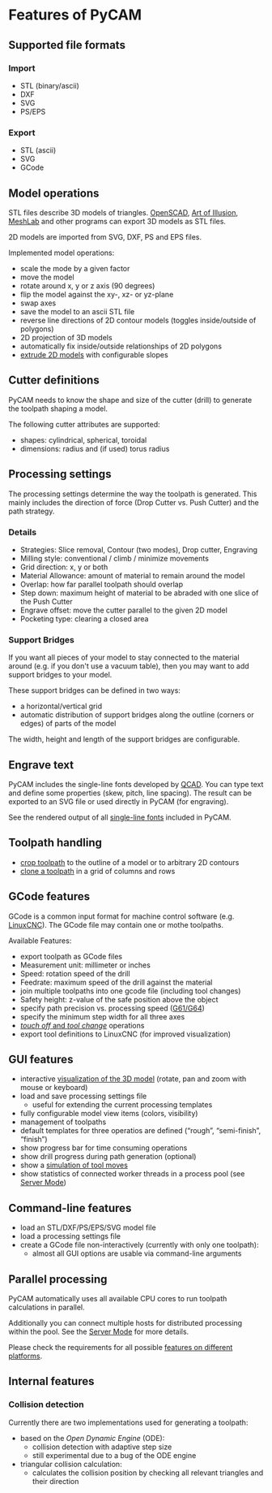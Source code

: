 Features of PyCAM
=================

Supported file formats
----------------------

### Import

-   STL (binary/ascii)
-   DXF
-   SVG
-   PS/EPS

### Export

-   STL (ascii)
-   SVG
-   GCode

Model operations
----------------

STL files describe 3D models of triangles.
[OpenSCAD](http://openscad.org), [Art of
Illusion](http://www.artofillusion.org/),
[MeshLab](http://meshlab.sourceforge.net/) and other programs can export
3D models as STL files.

2D models are imported from SVG, DXF, PS and EPS files.

Implemented model operations:

-   scale the mode by a given factor
-   move the model
-   rotate around x, y or z axis (90 degrees)
-   flip the model against the xy-, xz- or yz-plane
-   swap axes
-   save the model to an ascii STL file
-   reverse line directions of 2D contour models (toggles inside/outside
    of polygons)
-   2D projection of 3D models
-   automatically fix inside/outside relationships of 2D polygons
-   [extrude 2D models](http://fab.senselab.org/node/227) with
    configurable slopes

Cutter definitions
------------------

PyCAM needs to know the shape and size of the cutter (drill) to generate
the toolpath shaping a model.

The following cutter attributes are supported:

-   shapes: cylindrical, spherical, toroidal
-   dimensions: radius and (if used) torus radius

Processing settings
-------------------

The processing settings determine the way the toolpath is generated.
This mainly includes the direction of force (Drop Cutter vs. Push
Cutter) and the path strategy.

### Details

-   Strategies: Slice removal, Contour (two modes), Drop cutter,
    Engraving
-   Milling style: conventional / climb / minimize movements
-   Grid direction: x, y or both
-   Material Allowance: amount of material to remain around the model
-   Overlap: how far parallel toolpath should overlap
-   Step down: maximum height of material to be abraded with one slice
    of the Push Cutter
-   Engrave offset: move the cutter parallel to the given 2D model
-   Pocketing type: clearing a closed area

### Support Bridges

If you want all pieces of your model to stay connected to the material
around (e.g. if you don't use a vacuum table), then you may want to add
support bridges to your model.

These support bridges can be defined in two ways:

-   a horizontal/vertical grid
-   automatic distribution of support bridges along the outline (corners
    or edges) of parts of the model

The width, height and length of the support bridges are configurable.

Engrave text
------------

PyCAM includes the single-line fonts developed by
[QCAD](http://qcad.org). You can type text and define some properties
(skew, pitch, line spacing). The result can be exported to an SVG file
or used directly in PyCAM (for engraving).

See the rendered output of all [single-line fonts](engrave-fonts.md) included in PyCAM.

Toolpath handling
-----------------

-   [crop
    toolpath](http://fab.senselab.org/en/blog/cropping-toolpaths-model-outline)
    to the outline of a model or to arbitrary 2D contours
-   [clone a
    toolpath](http://fab.senselab.org/en/blog/cloning-toolpath-mass-production)
    in a grid of columns and rows

GCode features
--------------

GCode is a common input format for machine control software (e.g.
[LinuxCNC](http://www.linuxcnc.org/)). The GCode file may contain one or mothe
toolpaths.

Available Features:

-   export toolpath as GCode files
-   Measurement unit: millimeter or inches
-   Speed: rotation speed of the drill
-   Feedrate: maximum speed of the drill against the material
-   join multiple toolpaths into one gcode file (including tool changes)
-   Safety height: z-value of the safe position above the object
-   specify path precision vs. processing speed
    ([G61/G64](http://www.linuxcnc.org/docs/html/gcode_main.html#G61,%20G61.1,%20G64%20Path%20Control%7CGCode))
-   specify the minimum step width for all three axes
-   [*touch off* and *tool change*](touch-off.md) operations
-   export tool definitions to LinuxCNC (for improved visualization)

GUI features
------------

-   interactive [visualization of the 3D model](3d-view)
    (rotate, pan and zoom with mouse or keyboard)
-   load and save processing settings file
    -   useful for extending the current processing templates
-   fully configurable model view items (colors, visibility)
-   management of toolpaths
-   default templates for three operatios are defined (“rough”,
    “semi-finish”, “finish”)
-   show progress bar for time consuming operations
-   show drill progress during path generation (optional)
-   show a [simulation of tool
    moves](http://fab.senselab.org/en/blog/new-simulation-mode-video-tutorial)
-   show statistics of connected worker threads in a process pool (see
    [Server Mode](server-mode.md))

Command-line features
---------------------

-   load an STL/DXF/PS/EPS/SVG model file
-   load a processing settings file
-   create a GCode file non-interactively (currently with only one
    toolpath):
    -   almost all GUI options are usable via command-line arguments

Parallel processing
-------------------

PyCAM automatically uses all available CPU cores to run toolpath
calculations in parallel.

Additionally you can connect multiple hosts for distributed processing
within the pool. See the [Server Mode](server-mode.md) for more
details.

Please check the requirements for all possible [features on different
platforms](parallel-processing).

Internal features
-----------------

### Collision detection

Currently there are two implementations used for generating a toolpath:

-   based on the *Open Dynamic Engine* (ODE):
    -   collision detection with adaptive step size
    -   still experimental due to a bug of the ODE engine
-   triangular collision calculation:
    -   calculates the collision position by checking all relevant
        triangles and their direction
